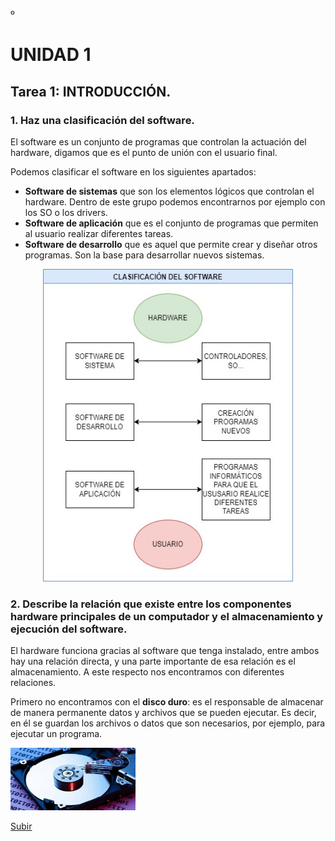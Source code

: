 º<a name="top"></a>

# UNIDAD 1

<a name="item1"></a>

## Tarea 1: INTRODUCCIÓN.


### 1. Haz una clasificación del software.

El software es un conjunto de programas que controlan la actuación del hardware, digamos que es el punto de unión con el usuario final. 

Podemos clasificar el software en los siguientes apartados:

- **Software de sistemas** que son los elementos lógicos que controlan el hardware. Dentro de este grupo podemos encontrarnos por ejemplo con los SO o los drivers.
- **Software de aplicación** que es el conjunto de programas que permiten al usuario realizar diferentes tareas.
- **Software de desarrollo** que es aquel que permite crear y diseñar otros programas. Son la base para desarrollar nuevos sistemas.
</p>

<p align="center">
   <img width="400" height="500" src="https://github.com/mdrp93/ENTORNOS-1-DAW/blob/main/SOFTWARE.jpg">
  

### 2. Describe la relación que existe entre los componentes hardware principales de un computador y el almacenamiento y ejecución del software.

El hardware funciona gracias al software que tenga instalado, entre ambos hay una relación directa, y una parte importante de esa relación es el almacenamiento. A este respecto nos encontramos con diferentes relaciones. 

Primero no encontramos con el **disco duro**: es el responsable de almacenar de manera permanente datos y archivos que se pueden ejecutar. Es decir, en él se guardan los archivos o datos que son necesarios, por ejemplo, para ejecutar un programa.
<div><p align="left";> <img width="200" height="100" src="https://github.com/mdrp93/ENTORNOS-1-DAW/blob/main/disco_duro.png"></div> 


                                                                                     
[Subir](#top)

